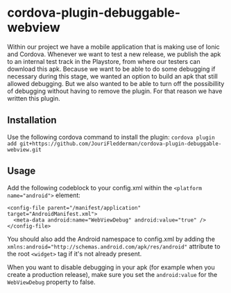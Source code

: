 # cordova-plugin-debuggable-webview

Within our project we have a mobile application that is making use of Ionic and Cordova. Whenever we want to test a new release, we publish the apk to an internal test track in the Playstore, from where our testers can download this apk. Because we want to be able to do some debugging if necessary during this stage, we wanted an option to build an apk that still allowed debugging. But we also wanted to be able to turn off the possibillity of debugging without having to remove the plugin. For that reason we have written this plugin.

## Installation

Use the following cordova command to install the plugin: `cordova plugin add git+https://github.com/JouriFledderman/cordova-plugin-debuggable-webview.git`

## Usage

Add the following codeblock to your config.xml within the `<platform name="android">` element:

```
<config-file parent="/manifest/application" target="AndroidManifest.xml">
  <meta-data android:name="WebViewDebug" android:value="true" />
</config-file>
```

You should also add the Android namespace to config.xml by adding the `xmlns:android="http://schemas.android.com/apk/res/android"` attribute to the root `<widget>` tag if it's not already present.

When you want to disable debugging in your apk (for example when you create a production release), make sure you set the `android:value` for the `WebViewDebug` property to false.
